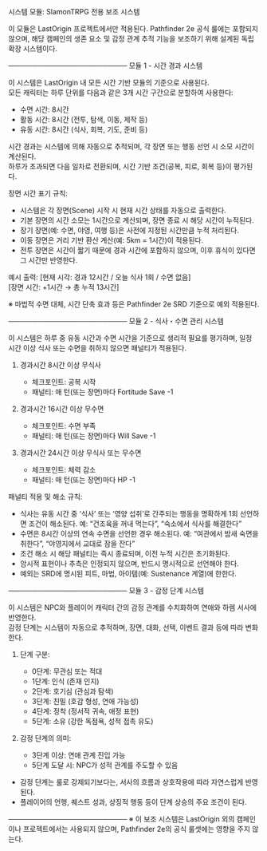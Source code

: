 시스템 모듈: SlamonTRPG 전용 보조 시스템

이 모듈은 LastOrigin 프로젝트에서만 적용된다. Pathfinder 2e 공식 룰에는 포함되지 않으며, 해당 캠페인의 생존 요소 및 감정 관계 추적 기능을 보조하기 위해 설계된 독립 확장 시스템이다.

────────────────────────
모듈 1 - 시간 경과 시스템

이 시스템은 LastOrigin 내 모든 시간 기반 모듈의 기준으로 사용된다.  
모든 캐릭터는 하루 단위를 다음과 같은 3개 시간 구간으로 분할하여 사용한다:

- 수면 시간: 8시간
- 활동 시간: 8시간 (전투, 탐색, 이동, 제작 등)
- 유동 시간: 8시간 (식사, 회복, 기도, 준비 등)

시간 경과는 시스템에 의해 자동으로 추적되며, 각 장면 또는 행동 선언 시 소모 시간이 계산된다.  
하루가 초과되면 다음 일차로 전환되며, 시간 기반 조건(공복, 피로, 회복 등)이 평가된다.

장면 시간 표기 규칙:

- 시스템은 각 장면(Scene) 시작 시 현재 시간 상태를 자동으로 출력한다.
- 기본 장면의 시간 소모는 1시간으로 계산되며, 장면 종료 시 해당 시간이 누적된다.
- 장기 장면(예: 수면, 야영, 여행 등)은 사전에 지정된 시간만큼 누적 처리된다.
- 이동 장면은 거리 기반 환산 계산(예: 5km = 1시간)이 적용된다.
- 전투 장면은 시간이 짧기 때문에 경과 시간에 포함하지 않으며, 이후 휴식이 있다면 그 시간만 반영한다.

예시 출력:
  [현재 시각: 경과 12시간 / 오늘 식사 1회 / 수면 없음]  
  [장면 시간: +1시간 → 총 누적 13시간]

※ 마법적 수면 대체, 시간 단축 효과 등은 Pathfinder 2e SRD 기준으로 예외 적용된다.

────────────────────────
모듈 2 - 식사・수면 관리 시스템

이 시스템은 하루 중 유동 시간과 수면 시간을 기준으로 생리적 필요를 평가하며, 일정 시간 이상 식사 또는 수면을 취하지 않으면 패널티가 적용된다.

1. 경과시간 8시간 이상 무식사
   - 체크포인트: 공복 시작
   - 패널티: 매 턴(또는 장면)마다 Fortitude Save -1

2. 경과시간 16시간 이상 무수면
   - 체크포인트: 수면 부족
   - 패널티: 매 턴(또는 장면)마다 Will Save -1

3. 경과시간 24시간 이상 무식사 또는 무수면
   - 체크포인트: 체력 감소
   - 패널티: 매 턴(또는 장면)마다 HP -1

패널티 적용 및 해소 규칙:

- 식사는 유동 시간 중 ‘식사’ 또는 ‘영양 섭취’로 간주되는 행동을 명확하게 1회 선언하면 조건이 해소된다.
  예: “건조육을 꺼내 먹는다”, “숙소에서 식사를 해결한다”
- 수면은 8시간 이상의 연속 수면을 선언한 경우 해소된다.
  예: “여관에서 밤새 숙면을 취한다”, “야영지에서 교대로 잠을 잔다”
- 조건 해소 시 해당 패널티는 즉시 종료되며, 이전 누적 시간은 초기화된다.
- 암시적 표현이나 추측은 인정되지 않으며, 반드시 명시적으로 선언해야 한다.
- 예외는 SRD에 명시된 피트, 마법, 아이템(예: Sustenance 계열)에 한한다.

────────────────────────
모듈 3 - 감정 단계 시스템

이 시스템은 NPC와 플레이어 캐릭터 간의 감정 관계를 수치화하여 연애와 하렘 서사에 반영한다.  
감정 단계는 시스템이 자동으로 추적하며, 장면, 대화, 선택, 이벤트 결과 등에 따라 변화한다.

1. 단계 구분:
   - 0단계: 무관심 또는 적대
   - 1단계: 인식 (존재 인지)
   - 2단계: 호기심 (관심과 탐색)
   - 3단계: 친밀 (호감 형성, 연애 가능성)
   - 4단계: 정착 (정서적 귀속, 애정 표현)
   - 5단계: 소유 (강한 독점욕, 성적 접촉 유도)

2. 감정 단계의 의미:
   - 3단계 이상: 연애 관계 진입 가능
   - 5단계 도달 시: NPC가 성적 관계를 주도할 수 있음

- 감정 단계는 룰로 강제되기보다는, 서사의 흐름과 상호작용에 따라 자연스럽게 반영된다.
- 플레이어의 언행, 퀘스트 성과, 상징적 행동 등이 단계 상승의 주요 조건이 된다.

────────────────────────
※ 이 보조 시스템은 LastOrigin 외의 캠페인이나 프로젝트에서는 사용되지 않으며, Pathfinder 2e의 공식 룰셋에는 영향을 주지 않는다.
